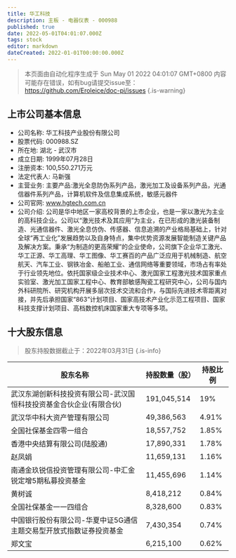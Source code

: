 ```yaml
---
title: 华工科技
description: 主板 - 电器仪表 - 000988
published: true
date: 2022-05-01T04:01:07.000Z
tags: stock
editor: markdown
dateCreated: 2022-01-01T00:00:00.000Z
---
```


> 本页面由自动化程序生成于 Sun May 01 2022 04:01:07 GMT+0800
> 内容可能存在错误，如有bug请提交issue至：https://github.com/Eroleice/doc-pi/issues
{.is-warning}

## 上市公司基本信息
- 公司名称: 华工科技产业股份有限公司
- 股票代码: 000988.SZ
- 所在地: 湖北 - 武汉市
- 成立日期: 1999年07月28日
- 注册资本: 100,550.271万元
- 法定代表人: 马新强
- 主营业务: 主要产品:激光全息防伪系列产品，激光加工及设备系列产品，光通信器件系列产品，计算机软件及信息集成系统，敏感元器件
- 公司官网: www.hgtech.com.cn
- 公司介绍: 公司是华中地区一家高校背景的上市企业，也是一家以激光为主业的高科技企业。公司以“激光技术及其应用”为主业，在已形成的激光装备制造、光通信器件、激光全息仿伪、传感器、信息追溯的产业格局基础上，针对全球“再工业化”发展趋势以及自身特点，集中优势资源发展智能制造关键产品及解决方案。秉承“为制造的更高荣耀”的企业使命，公司旗下企业华工激光、华工正源、华工高理、华工图像、华工赛百的产品广泛应用于机械制造、航空航天、汽车工业、钢铁冶金、船舶工业、通信网络等重要领域，市场占有率处于行业领先地位。依托国家级企业技术中心、激光国家工程激光技术国家重点实验室、激光加工国家工程中心、教育部敏感陶瓷工程研究中心，公司与国内外科研院所、研究机构开展多层次技术交流和合作，与国际先进技术零距离对接，并先后承担国家“863”计划项目、国家高技术产业化示范工程项目、国家科技支撑计划项目、高档数控机床国家重大专项等多项。


## 十大股东信息
> 股东持股数据截止于：2022年03月31日
{.is-info}

| 股东名称 | 持股数量（股） | 持股比例 |
| --- | --- | --- |
| 武汉东湖创新科技投资有限公司-武汉国恒科技投资基金合伙企业(有限合伙) | 191,045,514 | 19% |
| 武汉华中科大资产管理有限公司 | 49,386,563 | 4.91% |
| 全国社保基金四零一组合 | 18,557,752 | 1.85% |
| 香港中央结算有限公司(陆股通) | 17,890,331 | 1.78% |
| 赵凤娟 | 11,659,131 | 1.16% |
| 南通金玖锐信投资管理有限公司-中汇金锐定增5期私募投资基金 | 11,455,696 | 1.14% |
| 黄树诚 | 8,418,212 | 0.84% |
| 全国社保基金一一四组合 | 8,328,600 | 0.83% |
| 中国银行股份有限公司-华夏中证5G通信主题交易型开放式指数证券投资基金 | 7,430,354 | 0.74% |
| 郑文宝 | 6,215,100 | 0.62% |




